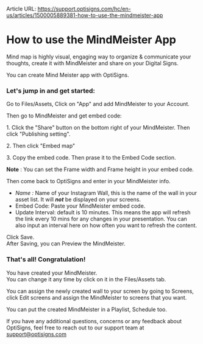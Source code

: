 Article URL: https://support.optisigns.com/hc/en-us/articles/1500005889381-how-to-use-the-mindmeister-app

# How to use the MindMeister App

Mind map is highly visual, engaging way to organize & communicate your
thoughts, create it with MindMeister and share on your Digital Signs.

You can create Mind Meister app with OptiSigns.

### **Let's jump in and get started:**

Go to Files/Assets, Click on "App" and add MindMeister to your Account.

Then go to MindMeister and get embed code:

1\. Click the "Share" button on the bottom right of your MindMeister. Then
click "Publishing setting".

2\. Then click "Embed map"

3\. Copy the embed code. Then prase it to the Embed Code section.  

**Note** : You can set the Frame width and Frame height in your embed code.

Then come back to OptiSigns and enter in your MindMeister info.

  * _Name :_ Name of your Instagram Wall, this is the name of the wall in your asset list. It will  _**not**_ be displayed on your screens.
  * Embed Code: Paste your MindMeister embed code.
  * Update Interval: default is 10 minutes. This means the app will refresh the link every 10 mins for any changes in your presentation. You can also input an interval here on how often you want to refresh the content.

Click Save.  
After Saving, you can Preview the MindMeister.  
  

### **That's all! Congratulation!**

You have created your MindMeister.  
You can change it any time by click on it in the Files/Assets tab.

You can assign the newly created wall to your screen by going to Screens,
click Edit screens and assign the MindMeister to screens that you want.

You can put the created MindMeister in a Playlist, Schedule too.

If you have any additional questions, concerns or any feedback about
OptiSigns, feel free to reach out to our support team at
[support@optisigns.com](mailto:support@optisigns.com)

